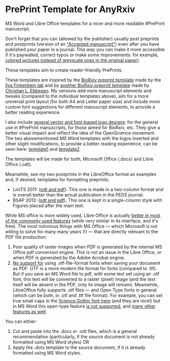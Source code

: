 # PrePrint Template for AnyRxiv
MS Word and Libre Office templates for a nicer and more readable #PrePrint manuscript.

Don't forget that you can (allowed by the publisher) usually post preprints and postprints (version of an ["Accepted manuscript"](/preprint_logos/svg_files/postprint_v1b.svg)) even after you have published your paper in a journal. This way you can make it more accessible if it's paywalled, correct typos or make some improvements: for example, [colored pictures instead of greyscale ones in the original paper](https://osf.io/9wcv5/files/osfstorage)).

These templates aim to create reader-friendly PrePrints.

These templates are inspired by the [BioRxiv preprint template](https://github.com/finkelsteinlab/BioRxiv-Template) made by the [Ilya Finkelstein lab](https://github.com/finkelsteinlab) and by [another BioRxiv preprint template](https://github.com/chrelli/bioRxiv-word-template) made by [Christian L. Ebbesen](https://github.com/chrelli).
My versions add more manuscript elements and tweaks (compared to the individual templates above), aim for a more universal print layout (for both A4 and Letter paper size) and include more custom font suggestions for different manuscript elements, to provide a better reading experience.

I also include [several vector and font-based logo designs](/preprint_logos): for the general use in #PrePrint manuscripts, for those aimed for BioRxiv, etc. They give a better visual impact and reflect the idea of the OpenScience movement.
The two abovementioned *MS Word* templates with the logos inserted and other slight modifications, to provide a better reading experience, can be seen here: [template1](/preprint_logos/preprint_BioRxiv_Template_MS-Word_Finkelstein_ver-mv1.docx) and [template2](/preprint_logos/preprint_BioRxiv_Template_MS-Word_Ebbesen_ver-mv1.docx).

The templates will be made for both, Microsoft Office (.docx) and Libre Office (.odt).

Meanwhile, see my two postprints in the LibreOffice format as examples and, if desired, templates for formatting preprints:

* LmiTS 2011: ([odt and pdf](https://osf.io/9wcv5/files/osfstorage)). This one is made in a two-column format and is overall better than the actual publication in the PEDS journal.
* BSAP 2013: ([odt and pdf](https://osf.io/8sk5u/files/osfstorage)). This one is kept in a single-column style with Figures placed after the main text.

While MS office is more widely used, Libre Office is actually [better in most of the commonly used features](https://wiki.documentfoundation.org/Feature_Comparison:_LibreOffice_-_Microsoft_Office) (while very similar in its interface, and it's free). 
The most notorious things with MS Office — which Microsoft is not willing to solve for many many years (!) — that are directly relevant to the PDF file production:
1) Poor quality of raster images when PDF is generated by the internal MS Office pdf conversion engine. This is not an issue in the Libre Office, or when PDF is generated by the Adobe Acrobat engine.
2) [No support for](https://community.adobe.com/t5/type-typography-discussions/adobe-opentype-fonts-with-truetype-outlines-for-microsoft-office/td-p/6108231/1000) using .otf-file-format fonts when saving your document as PDF. OTF is a more modern file format for fonts (compared to .ttf). But if you save an MS Word file to pdf, with some text set using an .otf font, this text will be converted to a raster (pixel) image (and the text itself will be absent in the PDF, only its image will remain). Meanwhile, LibreOffice fully supports .otf files — and Open Type fonts in general (which can be both, in .otf and .ttf file format). For example, you can set true small caps in the [Science Gothic font here](https://github.com/googlefonts/science-gothic/issues/340#issuecomment-2889675480) (and they are nice!) but in MS Word this open-type feature [is not supported](https://answers.microsoft.com/en-us/msoffice/forum/all/are-opentype-small-caps-coming-to-microsoft-word/eaca1880-9cee-4bca-82fa-8bd1486edf67), and [many other features as well](https://answers.microsoft.com/en-us/msoffice/forum/all/why-word-support-for-opentype-features-is-garbage/76165feb-3d84-4a6e-80bf-c969710f15a0).

You can either:
1. Cut and paste into the .docx or .odt files, which is a general recommendation (particularly, if the source document is not already formatted using MS Word styles)
OR
2. Apply the .dotx template to the source document, if it is already formatted using MS Word styles.
